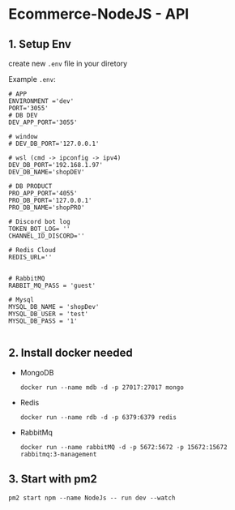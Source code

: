 # Ecommerce-NodeJS - API

## 1. Setup Env

create new `.env` file in your diretory

Example `.env`:

```shell
# APP
ENVIRONMENT ='dev'
PORT='3055'
# DB DEV
DEV_APP_PORT='3055'

# window
# DEV_DB_PORT='127.0.0.1'

# wsl (cmd -> ipconfig -> ipv4)
DEV_DB_PORT='192.168.1.97'
DEV_DB_NAME='shopDEV'

# DB PRODUCT
PRO_APP_PORT='4055'
PRO_DB_PORT='127.0.0.1'
PRO_DB_NAME='shopPRO'

# Discord bot log
TOKEN_BOT_LOG= ''
CHANNEL_ID_DISCORD=''

# Redis Cloud
REDIS_URL=''


# RabbitMQ
RABBIT_MQ_PASS = 'guest'

# Mysql
MYSQL_DB_NAME = 'shopDev'
MYSQL_DB_USER = 'test'
MYSQL_DB_PASS = '1'


```

## 2. Install docker needed

* MongoDB
  ```shell
  docker run --name mdb -d -p 27017:27017 mongo
  ```
  
* Redis
  ```shell
  docker run --name rdb -d -p 6379:6379 redis
  ```

* RabbitMq
  ```shell
  docker run --name rabbitMQ -d -p 5672:5672 -p 15672:15672 rabbitmq:3-management
  ```

## 3. Start with pm2

```shell
pm2 start npm --name NodeJs -- run dev --watch
```
